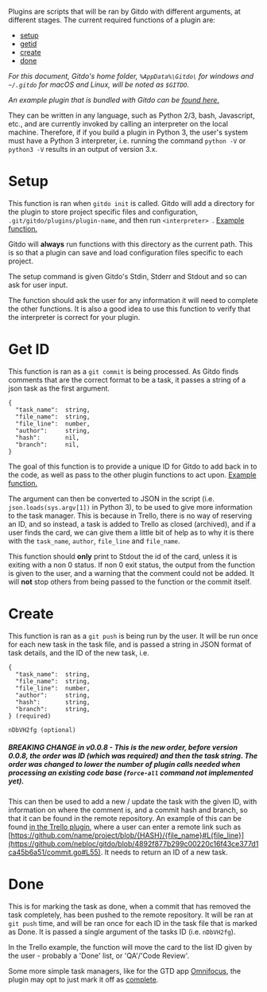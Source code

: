Plugins are scripts that will be ran by Gitdo with different arguments, at different stages.
The current required functions of a plugin are:
* [setup](#setup)
* [getid](#get-id)
* [create](#create)
* [done](#done)

*For this document, Gitdo's home folder, `%AppData%\Gitdo\` for windows and  `~/.gitdo` for macOS and Linux, will be noted as `$GITDO`.*

*An example plugin that is bundled with Gitdo can be [found here.](https://github.com/nebloc/Trello-GitdoPlugin)*


They can be written in any language, such as Python 2/3, bash, Javascript, etc., and are currently invoked by calling an interpreter on the local machine. Therefore, if if you build a plugin in Python 3, the user's system must have a Python 3 interpreter, i.e.  running the command `python -V` or `python3 -V` results in an output of version 3.x.


# Setup
This function is ran when `gitdo init` is called. Gitdo will add a directory for the plugin to store project specific files and configuration,  `.git/gitdo/plugins/plugin-name`, and then run `<interpreter> `.
[Example function.](https://github.com/nebloc/Trello-GitdoPlugin/blob/master/setup)

Gitdo will **always** run functions with this directory as the current path. This is so that a plugin can save and load configuration files specific to each project.

The setup command is given Gitdo's Stdin, Stderr and Stdout and so can ask for user input.

The function should ask the user for any information it will need to complete the other functions. It is also a good idea to use this function to verify that the interpreter is correct for your plugin.

# Get ID
This function is ran as a `git commit` is being processed. As Gitdo finds comments that are the correct format to be a task, it passes a string of a json task as the first argument.
```
{
  "task_name":  string,
  "file_name":  string,
  "file_line":  number,
  "author":     string,
  "hash":       nil,
  "branch":     nil,
}
```

The goal of this function is to provide a unique ID for Gitdo to add back in to the code, as well as pass to the other plugin functions to act upon. [Example function.](https://github.com/nebloc/Trello-GitdoPlugin/blob/master/getid)

The argument can then be converted to JSON in the script (i.e. `json.loads(sys.argv[1])` in Python 3), to be used to give more information to the task manager. This is because in Trello, there is no way of reserving an ID, and so instead, a task is added to Trello as closed (archived), and if a user finds the card, we can give them a little bit of help as to why it is there with the `task_name`, `author`, `file_line` and `file_name`.

This function should **only** print to Stdout the id of the card, unless it is exiting with a non 0 status. If non 0 exit status, the output from the function is given to the user, and a warning that the comment could not be added. It will **not** stop others from being passed to the function or the commit itself.

# Create
This function is ran as a `git push` is being run by the user. It will be run once for each new task in the task file, and is passed a string in JSON format of task details, and the ID of the new task, i.e.
```
{
  "task_name":  string,
  "file_name":  string,
  "file_line":  number,
  "author":     string,
  "hash":       string,
  "branch":     string,
} (required)

nDbVH2fg (optional)
```
##### BREAKING CHANGE in v0.0.8 - This is the new order, before version 0.0.8, the order was ID (which was required) and then the task string. The order was changed to lower the number of plugin calls needed when processing an existing code base (`force-all` command not implemented yet).

This can then be used to add a new / update the task with the given ID, with information on where the comment is, and a commit hash and branch, so that it can be found in the remote repository. An example of this can be found [in the Trello plugin](https://github.com/nebloc/Trello-GitdoPlugin/blob/master/create), where a user can enter a remote link such as [https://github.com/name/project/blob/{HASH}/{file_name}#L{file_line}](https://github.com/nebloc/gitdo/blob/4892f877b299c00220c16f43ce377d1ca45b6a51/commit.go#L55).
It needs to return an ID of a new task.

# Done
This is for marking the task as done, when a commit that has removed the task completely, has been pushed to the remote repository. It will be ran at `git push` time, and will be ran once for each ID in the task file that is marked as Done. It is passed a single argument of the tasks ID (i.e. `nDbVH2fg`).

In the Trello example, the function will move the card to the list ID given by the user - probably a 'Done' list, or 'QA'/'Code Review'.

Some more simple task managers, like for the GTD app [Omnifocus](https://www.omnigroup.com/omnifocus), the plugin may opt to just mark it off as [complete](https://github.com/nebloc/Omnifocus-GitdoPlugin/blob/2933ef272d8400a46d264aac03675239830dd973/done#L16).
